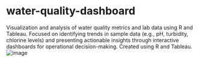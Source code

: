 # water-quality-dashboard
Visualization and analysis of water quality metrics and lab data using R and Tableau. Focused on identifying trends in sample data (e.g., pH, turbidity, chlorine levels) and presenting actionable insights through interactive dashboards for operational decision-making.
Created using R and Tableau.
![image](https://github.com/user-attachments/assets/9de8a23f-637a-4db1-82ec-2286f6ed9778)
